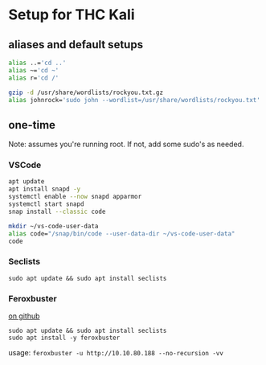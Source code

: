 # Setup for THC Kali

## aliases and default setups

```bash
alias ..='cd ..'
alias ~='cd ~'
alias r='cd /'

gzip -d /usr/share/wordlists/rockyou.txt.gz
alias johnrock='sudo john --wordlist=/usr/share/wordlists/rockyou.txt'
```

## one-time

Note: assumes you're running root. If not, add some sudo's as needed.

### VSCode

```bash
apt update
apt install snapd -y
systemctl enable --now snapd apparmor
systemctl start snapd
snap install --classic code

mkdir ~/vs-code-user-data
alias code="/snap/bin/code --user-data-dir ~/vs-code-user-data"
code
```

### Seclists

`sudo apt update && sudo apt install seclists`

### Feroxbuster

[on github](https://github.com/epi052/feroxbuster#default-values)

```shell
sudo apt update && sudo apt install seclists
sudo apt install -y feroxbuster
```

usage:
`feroxbuster -u http://10.10.80.188 --no-recursion -vv`
